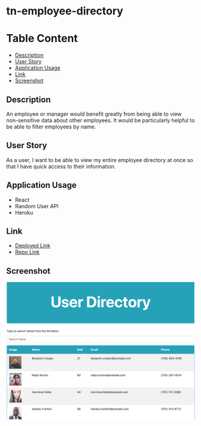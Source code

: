 # tn-employee-directory

# Table Content
- [Description](#Description)
- [User Story](#User-Story)
- [Application Usage](#Application-Usage)
- [Link](#Link)
- [Screenshot](#Screenshot)

## Description
An employee or manager would benefit greatly from being able to view non-sensitive data about other employees. It would be particularly helpful to be able to filter employees by name.

## User Story
As a user, I want to be able to view my entire employee directory at once so that I have quick access to their information.

## Application Usage
* React
* Random User API
* Heroku

## Link
* [Deployed Link](https://tn-employee-directory.herokuapp.com/)
* [Repo Link](https://github.com/trucn0215/tn-employee-directory)

## Screenshot
![Home Page](./public/image/viewdemo.png)